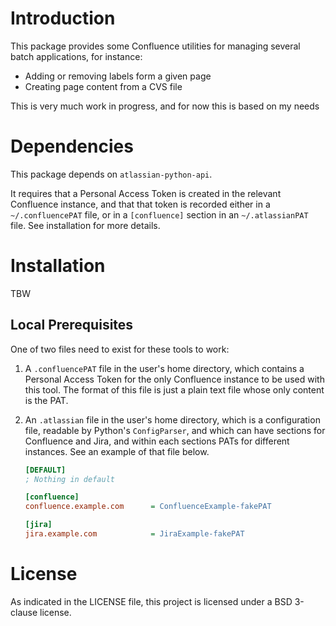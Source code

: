 # Introduction
This package provides some Confluence utilities for managing several batch applications, for instance:
 * Adding or removing labels form a given page
 * Creating page content from a CVS file

This is very much work in progress, and for now this is based on my needs

# Dependencies
This package depends on `atlassian-python-api`.

It requires that a Personal Access Token is created in the relevant Confluence instance, and that that token is recorded either in a `~/.confluencePAT` file, or in a `[confluence]` section in an `~/.atlassianPAT` file. See installation for more details.


# Installation 

TBW 

## Local Prerequisites

One of two files need to exist for these tools to work:

1. A `.confluencePAT` file in the user's home directory, which contains a Personal Access Token for the only Confluence instance to be used with this tool. The format of this file is just a plain text file whose only content is the PAT.
2. An `.atlassian` file in the user's home directory, which is a configuration file, readable by Python's `ConfigParser`, and which can have sections for Confluence and Jira, and within each sections PATs for different instances. See an example of that file below.
 
   ```ini
   [DEFAULT]
   ; Nothing in default
   
   [confluence]
   confluence.example.com      = ConfluenceExample-fakePAT
   
   [jira]
   jira.example.com            = JiraExample-fakePAT
   ```

# License
As indicated in the LICENSE file, this project is licensed under a BSD 3-clause license.
